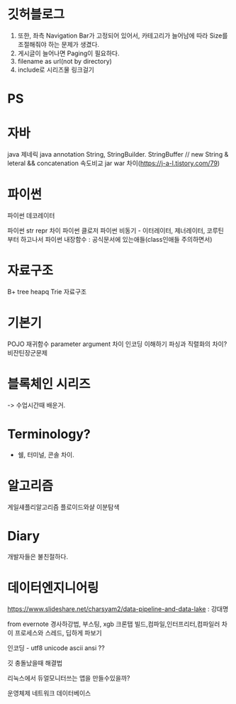 # 깃허블로그
1. 또한, 좌측 Navigation Bar가 고정되어 있어서, 카테고리가 늘어남에 따라 Size를조절해줘야 하는 문제가 생겼다.
2. 게시글이 늘어나면 Paging이 필요하다.
3. filename as url(not by directory)
4. include로 시리즈물 링크걸기


# PS


# 자바
java 제네릭
java annotation
String, StringBuilder. StringBuffer // new String & leteral && concatenation 속도비교
jar war 차이(https://j-a-l.tistory.com/79)

# 파이썬
파이썬 데코레이터

파이썬 str repr 차이
파이썬 클로저
파이썬 비동기 - 이터레이터, 제너레이터, 코루틴 부터 하고나서
파이썬 내장함수 : 공식문서에 있는애들(class인애들 주의하면서)

# 자료구조
B+ tree
heapq
Trie 자료구조

# 기본기
POJO
재귀함수
parameter argument 차이
인코딩 이해하기
파싱과 직렬화의 차이?
비잔틴장군문제

# 블록체인 시리즈
-> 수업시간때 배운거.

# Terminology?
- 쉘, 터미널, 콘솔 차이.

# 알고리즘
게일섀플리알고리즘
플로이드와샬
이분탐색

# Diary
개발자들은 불친절하다.

# 데이터엔지니어링
https://www.slideshare.net/charsyam2/data-pipeline-and-data-lake : 강대명

from evernote
경사하강법, 부스팅, xgb
크론탭
빌드,컴파일,인터프리터,컴파일러 차이
프로세스와 스레드, 딥하게 파보기




인코딩 - utf8 unicode ascii ansi ??



깃 충돌났을때 해결법

리눅스에서 듀얼모니터쓰는 앱을 만들수있을까?

운영체제
네트워크
데이터베이스
